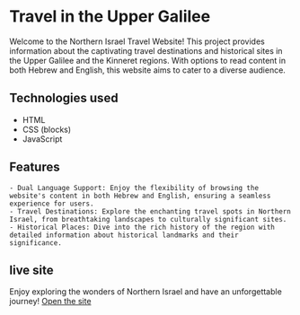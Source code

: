 # Travel in the Upper Galilee

Welcome to the Northern Israel Travel Website! This project provides information about the captivating travel destinations and historical sites in the Upper Galilee and the Kinneret regions. With options to read content in both Hebrew and English, this website aims to cater to a diverse audience.

## Technologies used

- HTML
- CSS (blocks)
- JavaScript

## Features
    - Dual Language Support: Enjoy the flexibility of browsing the website's content in both Hebrew and English, ensuring a seamless experience for users.
    - Travel Destinations: Explore the enchanting travel spots in Northern Israel, from breathtaking landscapes to culturally significant sites.
    - Historical Places: Dive into the rich history of the region with detailed information about historical landmarks and their significance.


## live site

Enjoy exploring the wonders of Northern Israel and have an unforgettable journey!
[Open the site](https://timna-r.github.io/travel_in_the_Upper_Galilee/)
